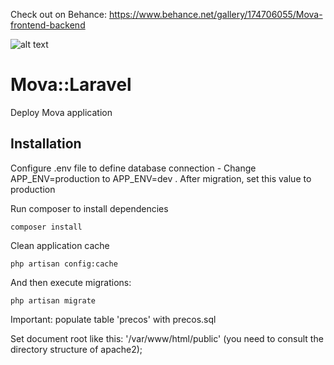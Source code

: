 Check out on Behance: https://www.behance.net/gallery/174706055/Mova-frontend-backend

![alt text](https://mir-s3-cdn-cf.behance.net/project_modules/fs/a7ef90174706055.64a6e541d0cca.jpg)

# Mova::Laravel

Deploy Mova application

## Installation

Configure .env file to define database connection - Change APP_ENV=production to APP_ENV=dev . After migration, set this value to production

Run composer to install dependencies
```shell
composer install
```

Clean application cache
```shell
php artisan config:cache
```

And then execute migrations:

```shell
php artisan migrate
```

Important: populate table 'precos' with precos.sql

Set document root like this: '/var/www/html/public' (you need to consult the directory structure of apache2);
